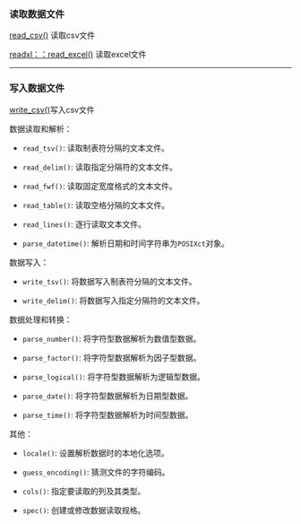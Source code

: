### 读取数据文件

[read_csv()](readr/read_csv().md) 读取csv文件

[readxl：：read_excel()](readxl：：read_excel().md) 读取excel文件

---
### 写入数据文件

[write_csv()](readr/write_csv().md)写入csv文件

数据读取和解析：

- `read_tsv()`: 读取制表符分隔的文本文件。

- `read_delim()`: 读取指定分隔符的文本文件。

- `read_fwf()`: 读取固定宽度格式的文本文件。

- `read_table()`: 读取空格分隔的文本文件。

- `read_lines()`: 逐行读取文本文件。

- `parse_datetime()`: 解析日期和时间字符串为`POSIXct`对象。

数据写入：

- `write_tsv()`: 将数据写入制表符分隔的文本文件。

- `write_delim()`: 将数据写入指定分隔符的文本文件。

数据处理和转换：

- `parse_number()`: 将字符型数据解析为数值型数据。

- `parse_factor()`: 将字符型数据解析为因子型数据。

- `parse_logical()`: 将字符型数据解析为逻辑型数据。

- `parse_date()`: 将字符型数据解析为日期型数据。

- `parse_time()`: 将字符型数据解析为时间型数据。

其他：

- `locale()`: 设置解析数据时的本地化选项。

- `guess_encoding()`: 猜测文件的字符编码。

- `cols()`: 指定要读取的列及其类型。

- `spec()`: 创建或修改数据读取规格。
